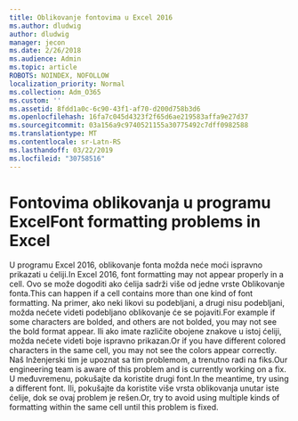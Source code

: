 ```yaml
---
title: Oblikovanje fontovima u Excel 2016
ms.author: dludwig
author: dludwig
manager: jecon
ms.date: 2/26/2018
ms.audience: Admin
ms.topic: article
ROBOTS: NOINDEX, NOFOLLOW
localization_priority: Normal
ms.collection: Adm_O365
ms.custom: ''
ms.assetid: 8fdd1a0c-6c90-43f1-af70-d200d758b3d6
ms.openlocfilehash: 16fa7c045d4323f2f65d6ae219583affa9e27d37
ms.sourcegitcommit: 03a156a9c9740521155a30775492c7dff0982588
ms.translationtype: MT
ms.contentlocale: sr-Latn-RS
ms.lasthandoff: 03/22/2019
ms.locfileid: "30758516"
---
```

# <a name="font-formatting-problems-in-excel"></a><span data-ttu-id="c9ed1-102">Fontovima oblikovanja u programu Excel</span><span class="sxs-lookup"><span data-stu-id="c9ed1-102">Font formatting problems in Excel</span></span>

<span data-ttu-id="c9ed1-103">U programu Excel 2016, oblikovanje fonta možda neće moći ispravno prikazati u ćeliji.</span><span class="sxs-lookup"><span data-stu-id="c9ed1-103">In Excel 2016, font formatting may not appear properly in a cell.</span></span> <span data-ttu-id="c9ed1-104">Ovo se može dogoditi ako ćelija sadrži više od jedne vrste Oblikovanje fonta.</span><span class="sxs-lookup"><span data-stu-id="c9ed1-104">This can happen if a cell contains more than one kind of font formatting.</span></span> <span data-ttu-id="c9ed1-105">Na primer, ako neki likovi su podebljani, a drugi nisu podebljani, možda nećete videti podebljano oblikovanje će se pojaviti.</span><span class="sxs-lookup"><span data-stu-id="c9ed1-105">For example if some characters are bolded, and others are not bolded, you may not see the bold format appear.</span></span> <span data-ttu-id="c9ed1-106">Ili ako imate različite obojene znakove u istoj ćeliji, možda nećete videti boje ispravno prikazan.</span><span class="sxs-lookup"><span data-stu-id="c9ed1-106">Or if you have different colored characters in the same cell, you may not see the colors appear correctly.</span></span> <span data-ttu-id="c9ed1-107">Naš Inženjerski tim je upoznat sa tim problemom, a trenutno radi na fiks.</span><span class="sxs-lookup"><span data-stu-id="c9ed1-107">Our engineering team is aware of this problem and is currently working on a fix.</span></span> <span data-ttu-id="c9ed1-108">U međuvremenu, pokušajte da koristite drugi font.</span><span class="sxs-lookup"><span data-stu-id="c9ed1-108">In the meantime, try using a different font.</span></span> <span data-ttu-id="c9ed1-109">Ili, pokušajte da koristite više vrsta oblikovanja unutar iste ćelije, dok se ovaj problem je rešen.</span><span class="sxs-lookup"><span data-stu-id="c9ed1-109">Or, try to avoid using multiple kinds of formatting within the same cell until this problem is fixed.</span></span> 
  

